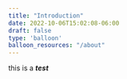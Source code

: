 ```yaml
---
title: "Introduction"
date: 2022-10-06T15:02:08-06:00
draft: false
type: 'balloon'
balloon_resources: "/about"
---
```


this is a ***test***